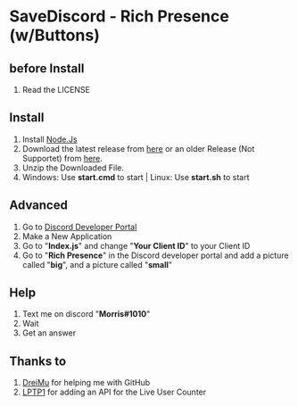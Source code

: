 # SaveDiscord - Rich Presence (w/Buttons)

## before Install
1. Read the LICENSE

## Install
1. Install [Node.Js](https://nodejs.org/en/)
2. Download the latest release from [here](https://github.com/MorrisSeemann/SaveDiscord_Rich-Presence) or an older Release (Not Supportet) from [here](https://github.com/MorrisSeemann/SaveDiscord_Rich-Presence/releases).
3. Unzip the Downloaded File.
4. Windows: Use **start.cmd** to start | Linux: Use **start.sh** to start


## Advanced
1. Go to [Discord Developer Portal](https://discord.com/developers/applications)
2. Make a New Application
3. Go to "**Index.js**" and change "**Your Client ID**" to your Client ID
4. Go to "**Rich Presence**" in the Discord developer portal and add a picture called "**big**", and a picture called "**small**"


## Help
1. Text me on discord "**Morris#1010**"
2. Wait
3. Get an answer

## Thanks to
1. [DreiMu](https://github.com/DreiMu) for helping me with GitHub
2. [LPTP1](https://github.com/LPTP1Dev) for adding an API for the Live User Counter
